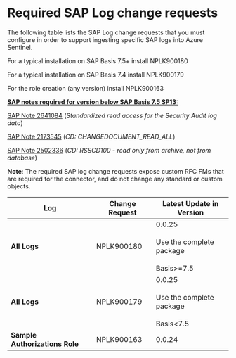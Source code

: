 # Required SAP Log change requests

The following table lists the SAP Log change requests that you must configure in order to support ingesting specific SAP logs into Azure Sentinel.
   
   For a typical installation on SAP Basis 7.5+  install NPLK900180
   
   For a typical installation on SAP Basis 7.4  install NPLK900179
   
   For the  role creation (any version) install NPLK900163

<u><b>SAP notes required for version below SAP Basis 7.5 SP13:</u></b>

[SAP Note 2641084](https://launchpad.support.sap.com/#/notes/2641084) (*Standardized read access for the Security Audit log data*)

[SAP Note 2173545](https://launchpad.support.sap.com/#/notes/2173545) (*CD: CHANGEDOCUMENT_READ_ALL*)

[SAP Note 2502336](https://launchpad.support.sap.com/#/notes/2502336) (*CD: RSSCD100 - read only from archive, not from database*)

**Note**: The required SAP log change requests expose custom RFC FMs that are required for the connector, and do not change any standard or custom objects.


| Log | Change Request | Latest Update in Version  | 
| --- | -------------- | -------------------------- |
| **All Logs** | NPLK900180 | 0.0.25 <br> <br>Use the complete package<br> <br>Basis>=7.5 |
| **All Logs** | NPLK900179 | 0.0.25 <br> <br>Use the complete package<br> <br>Basis<7.5 |
| **Sample Authorizations Role** | NPLK900163 | 0.0.24 | 

